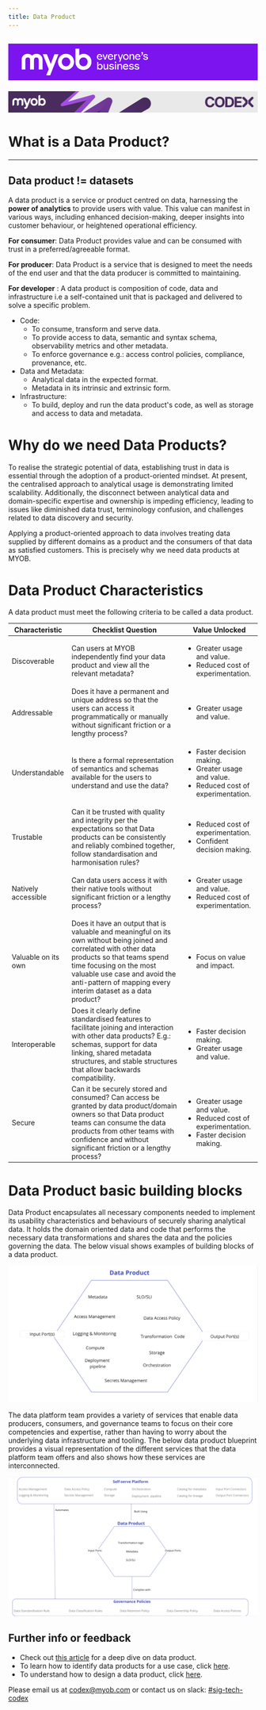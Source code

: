 ```yaml
---
title: Data Product
---
```


![MYOB Banner](../../assets/images/myob-banner.png)
---


<!-- confluence-page-id: 9293923320 -->
![](../assets/BANNER.png)

# What is a Data Product?

---

## Data product != datasets

A data product is a service or product centred on data, harnessing the **power of analytics** to provide users with value. This value can manifest in various ways, including enhanced decision-making, deeper insights into customer behaviour, or heightened operational efficiency.

**For consumer**: Data Product provides value and can be consumed with trust in a preferred/agreeable format.

**For producer**: Data Product is a service that is designed to meet the needs of the end user and that the data producer is committed to maintaining.

**For developer** : A data product is composition of code, data and infrastructure i.e a self-contained unit that is packaged and delivered to solve a specific problem.

* Code:
  * To consume, transform and serve data.
  * To provide access to data, semantic and syntax schema, observability metrics and other metadata.
  * To enforce governance e.g.: access control policies, compliance, provenance, etc.
* Data and Metadata:
  * Analytical data in the expected format.
  * Metadata in its intrinsic and extrinsic form.
* Infrastructure:
  * To build, deploy and run the data product's code, as well as storage and access to data and metadata.

# Why do we need Data Products?

To realise the strategic potential of data, establishing trust in data is essential through the adoption of a product-oriented mindset. At present, the centralised approach to analytical usage is demonstrating limited scalability. Additionally, the disconnect between analytical data and domain-specific expertise and ownership is impeding efficiency, leading to issues like diminished data trust, terminology confusion, and challenges related to data discovery and security.

Applying a product-oriented approach to data involves treating data supplied by different domains as a product and the consumers of that data as satisfied customers. This is precisely why we need data products at MYOB.

# Data Product Characteristics

A data product must meet the following criteria to be called a data product.

| Characteristic | Checklist Question | Value Unlocked |
| -------------- | ------------------ | -------------- |
| Discoverable | Can users at MYOB independently find your data product and view all the relevant metadata?| <ul><li>Greater usage and value.</li><li>Reduced cost of experimentation.</li></ul> |
| Addressable | Does it have a permanent and unique address so that the users can access it programmatically or manually without significant friction or a lengthy process? | <ul><li> Greater usage and value.</li></ul> |
| Understandable | Is there a formal representation of semantics and schemas available for the users to understand and use the data? | <ul><li> Faster decision making.</li><li>Greater usage and value.</li><li>Reduced cost of experimentation.</li></ul> |
| Trustable | Can it be trusted with quality and integrity per the expectations so that Data products can be consistently and reliably combined together, follow standardisation and harmonisation rules? | <ul><li>Reduced cost of experimentation.</li><li>Confident decision making.</li></ul> |
| Natively accessible | Can data users access it with their native tools without significant friction or a lengthy process? | <ul><li>Greater usage and value.</li><li>Reduced cost of experimentation.</li></ul> |
| Valuable on its own | Does it have an output that is valuable and meaningful on its own without being joined and correlated with other data products so that teams spend time focusing on the most valuable use case and avoid the anti-pattern of mapping every interim dataset as a data product? | <ul><li> Focus on value and impact.</li></ul> |
| Interoperable | Does it clearly define standardised features to facilitate joining and interaction with other data products? E.g.: schemas, support for data linking, shared metadata structures, and stable structures that allow backwards compatibility. | <ul><li>Faster decision making.</li><li>Greater usage and value.</li></ul> |
| Secure | Can it be securely stored and consumed? Can access be granted by data product/domain owners so that Data product teams can consume the data products from other teams with confidence and without significant friction or a lengthy process? | <ul><li>Greater usage and value.</li><li>Reduced cost of experimentation.</li><li>Faster decision making.</li></ul> |

# Data Product basic building blocks

Data Product encapsulates all necessary components needed to implement its usability characteristics and behaviours of securely sharing analytical data. It holds the domain oriented data and code that performs the necessary data transformations and shares the data and the policies governing the data. The below visual shows examples of building blocks of a data product.

![](../assets/DataProduct-BuildingBlocks.png)

The data platform team provides a variety of services that enable data producers, consumers, and governance teams to focus on their core competencies and expertise, rather than having to worry about the underlying data infrastructure and tooling. The below data product blueprint provides a visual representation of the different services that the data platform team offers and also shows how these services are interconnected.

![](../assets/DataProduct-BluePrint.png)

## Further info or feedback

* Check out [this article](https://martinfowler.com/articles/data-mesh-principles.html) for a deep dive on data product.
* To learn how to identify data products for a use case, click [here](./identifying-data-products.md).
* To understand how to design a data product, click [here](./designing-data-product.md).

Please email us at <codex@myob.com> or contact us on slack: [#sig-tech-codex](https://myob.slack.com/archives/C02N8ADPGUX)

